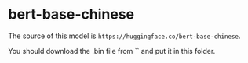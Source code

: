 # bert-base-chinese
The source of this model is `https://huggingface.co/bert-base-chinese`.

You should download the .bin file from `` and put it in this folder.